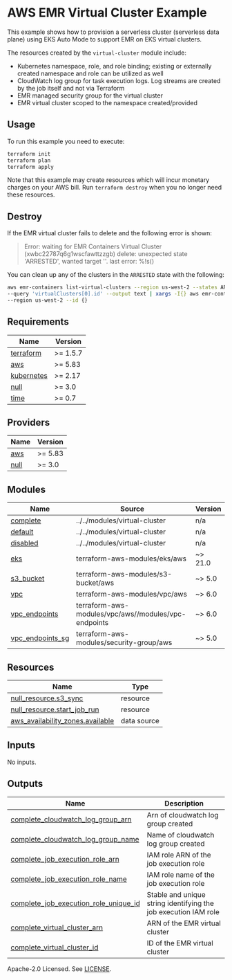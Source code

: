 # AWS EMR Virtual Cluster Example

This example shows how to provision a serverless cluster (serverless data plane) using EKS Auto Mode to support EMR on EKS virtual clusters.

The resources created by the `virtual-cluster` module include:

- Kubernetes namespace, role, and role binding; existing or externally created namespace and role can be utilized as well
- CloudWatch log group for task execution logs. Log streams are created by the job itself and not via Terraform
- EMR managed security group for the virtual cluster
- EMR virtual cluster scoped to the namespace created/provided

## Usage

To run this example you need to execute:

```bash
terraform init
terraform plan
terraform apply
```

Note that this example may create resources which will incur monetary charges on your AWS bill. Run `terraform destroy` when you no longer need these resources.

## Destroy

If the EMR virtual cluster fails to delete and the following error is shown:

> Error: waiting for EMR Containers Virtual Cluster (xwbc22787q6g1wscfawttzzgb) delete: unexpected state 'ARRESTED', wanted target ''. last error: %!s(<nil>)

You can clean up any of the clusters in the `ARRESTED` state with the following:

```sh
aws emr-containers list-virtual-clusters --region us-west-2 --states ARRESTED \
--query 'virtualClusters[0].id' --output text | xargs -I{} aws emr-containers delete-virtual-cluster \
--region us-west-2 --id {}
```

<!-- BEGIN_TF_DOCS -->
## Requirements

| Name | Version |
|------|---------|
| <a name="requirement_terraform"></a> [terraform](#requirement\_terraform) | >= 1.5.7 |
| <a name="requirement_aws"></a> [aws](#requirement\_aws) | >= 5.83 |
| <a name="requirement_kubernetes"></a> [kubernetes](#requirement\_kubernetes) | >= 2.17 |
| <a name="requirement_null"></a> [null](#requirement\_null) | >= 3.0 |
| <a name="requirement_time"></a> [time](#requirement\_time) | >= 0.7 |

## Providers

| Name | Version |
|------|---------|
| <a name="provider_aws"></a> [aws](#provider\_aws) | >= 5.83 |
| <a name="provider_null"></a> [null](#provider\_null) | >= 3.0 |

## Modules

| Name | Source | Version |
|------|--------|---------|
| <a name="module_complete"></a> [complete](#module\_complete) | ../../modules/virtual-cluster | n/a |
| <a name="module_default"></a> [default](#module\_default) | ../../modules/virtual-cluster | n/a |
| <a name="module_disabled"></a> [disabled](#module\_disabled) | ../../modules/virtual-cluster | n/a |
| <a name="module_eks"></a> [eks](#module\_eks) | terraform-aws-modules/eks/aws | ~> 21.0 |
| <a name="module_s3_bucket"></a> [s3\_bucket](#module\_s3\_bucket) | terraform-aws-modules/s3-bucket/aws | ~> 5.0 |
| <a name="module_vpc"></a> [vpc](#module\_vpc) | terraform-aws-modules/vpc/aws | ~> 6.0 |
| <a name="module_vpc_endpoints"></a> [vpc\_endpoints](#module\_vpc\_endpoints) | terraform-aws-modules/vpc/aws//modules/vpc-endpoints | ~> 6.0 |
| <a name="module_vpc_endpoints_sg"></a> [vpc\_endpoints\_sg](#module\_vpc\_endpoints\_sg) | terraform-aws-modules/security-group/aws | ~> 5.0 |

## Resources

| Name | Type |
|------|------|
| [null_resource.s3_sync](https://registry.terraform.io/providers/hashicorp/null/latest/docs/resources/resource) | resource |
| [null_resource.start_job_run](https://registry.terraform.io/providers/hashicorp/null/latest/docs/resources/resource) | resource |
| [aws_availability_zones.available](https://registry.terraform.io/providers/hashicorp/aws/latest/docs/data-sources/availability_zones) | data source |

## Inputs

No inputs.

## Outputs

| Name | Description |
|------|-------------|
| <a name="output_complete_cloudwatch_log_group_arn"></a> [complete\_cloudwatch\_log\_group\_arn](#output\_complete\_cloudwatch\_log\_group\_arn) | Arn of cloudwatch log group created |
| <a name="output_complete_cloudwatch_log_group_name"></a> [complete\_cloudwatch\_log\_group\_name](#output\_complete\_cloudwatch\_log\_group\_name) | Name of cloudwatch log group created |
| <a name="output_complete_job_execution_role_arn"></a> [complete\_job\_execution\_role\_arn](#output\_complete\_job\_execution\_role\_arn) | IAM role ARN of the job execution role |
| <a name="output_complete_job_execution_role_name"></a> [complete\_job\_execution\_role\_name](#output\_complete\_job\_execution\_role\_name) | IAM role name of the job execution role |
| <a name="output_complete_job_execution_role_unique_id"></a> [complete\_job\_execution\_role\_unique\_id](#output\_complete\_job\_execution\_role\_unique\_id) | Stable and unique string identifying the job execution IAM role |
| <a name="output_complete_virtual_cluster_arn"></a> [complete\_virtual\_cluster\_arn](#output\_complete\_virtual\_cluster\_arn) | ARN of the EMR virtual cluster |
| <a name="output_complete_virtual_cluster_id"></a> [complete\_virtual\_cluster\_id](#output\_complete\_virtual\_cluster\_id) | ID of the EMR virtual cluster |
<!-- END_TF_DOCS -->

Apache-2.0 Licensed. See [LICENSE](https://github.com/terraform-aws-modules/terraform-aws-emr/blob/master/LICENSE).
